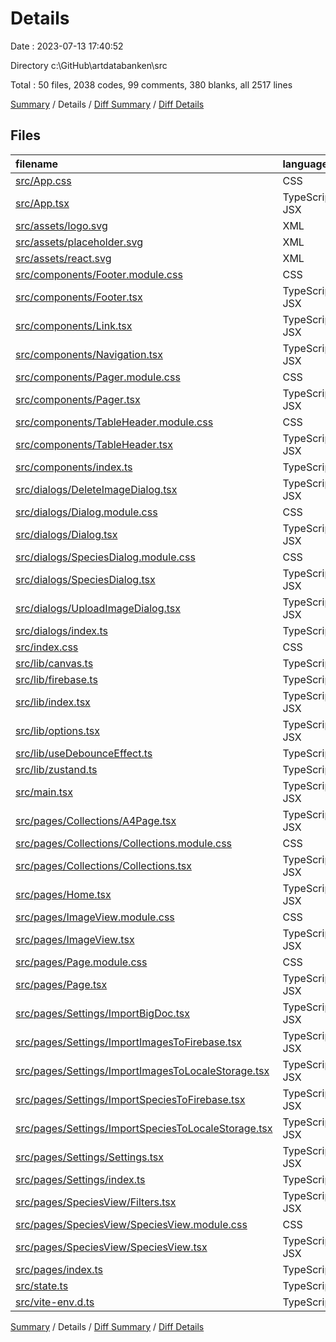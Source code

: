 # Details

Date : 2023-07-13 17:40:52

Directory c:\\GitHub\\artdatabanken\\src

Total : 50 files,  2038 codes, 99 comments, 380 blanks, all 2517 lines

[Summary](results.md) / Details / [Diff Summary](diff.md) / [Diff Details](diff-details.md)

## Files
| filename | language | code | comment | blank | total |
| :--- | :--- | ---: | ---: | ---: | ---: |
| [src/App.css](/src/App.css) | CSS | 3 | 0 | 1 | 4 |
| [src/App.tsx](/src/App.tsx) | TypeScript JSX | 35 | 4 | 9 | 48 |
| [src/assets/logo.svg](/src/assets/logo.svg) | XML | 1 | 0 | 0 | 1 |
| [src/assets/placeholder.svg](/src/assets/placeholder.svg) | XML | 1 | 0 | 0 | 1 |
| [src/assets/react.svg](/src/assets/react.svg) | XML | 1 | 0 | 0 | 1 |
| [src/components/Footer.module.css](/src/components/Footer.module.css) | CSS | 4 | 0 | 2 | 6 |
| [src/components/Footer.tsx](/src/components/Footer.tsx) | TypeScript JSX | 8 | 0 | 2 | 10 |
| [src/components/Link.tsx](/src/components/Link.tsx) | TypeScript JSX | 17 | 4 | 3 | 24 |
| [src/components/Navigation.tsx](/src/components/Navigation.tsx) | TypeScript JSX | 34 | 4 | 3 | 41 |
| [src/components/Pager.module.css](/src/components/Pager.module.css) | CSS | 20 | 0 | 5 | 25 |
| [src/components/Pager.tsx](/src/components/Pager.tsx) | TypeScript JSX | 32 | 0 | 8 | 40 |
| [src/components/TableHeader.module.css](/src/components/TableHeader.module.css) | CSS | 8 | 0 | 2 | 10 |
| [src/components/TableHeader.tsx](/src/components/TableHeader.tsx) | TypeScript JSX | 36 | 0 | 6 | 42 |
| [src/components/index.ts](/src/components/index.ts) | TypeScript | 6 | 0 | 2 | 8 |
| [src/dialogs/DeleteImageDialog.tsx](/src/dialogs/DeleteImageDialog.tsx) | TypeScript JSX | 80 | 0 | 10 | 90 |
| [src/dialogs/Dialog.module.css](/src/dialogs/Dialog.module.css) | CSS | 8 | 0 | 2 | 10 |
| [src/dialogs/Dialog.tsx](/src/dialogs/Dialog.tsx) | TypeScript JSX | 52 | 3 | 11 | 66 |
| [src/dialogs/SpeciesDialog.module.css](/src/dialogs/SpeciesDialog.module.css) | CSS | 24 | 0 | 4 | 28 |
| [src/dialogs/SpeciesDialog.tsx](/src/dialogs/SpeciesDialog.tsx) | TypeScript JSX | 166 | 0 | 21 | 187 |
| [src/dialogs/UploadImageDialog.tsx](/src/dialogs/UploadImageDialog.tsx) | TypeScript JSX | 145 | 3 | 26 | 174 |
| [src/dialogs/index.ts](/src/dialogs/index.ts) | TypeScript | 5 | 0 | 2 | 7 |
| [src/index.css](/src/index.css) | CSS | 44 | 4 | 7 | 55 |
| [src/lib/canvas.ts](/src/lib/canvas.ts) | TypeScript | 30 | 0 | 5 | 35 |
| [src/lib/firebase.ts](/src/lib/firebase.ts) | TypeScript | 124 | 33 | 25 | 182 |
| [src/lib/index.tsx](/src/lib/index.tsx) | TypeScript JSX | 32 | 2 | 13 | 47 |
| [src/lib/options.tsx](/src/lib/options.tsx) | TypeScript JSX | 55 | 0 | 9 | 64 |
| [src/lib/useDebounceEffect.ts](/src/lib/useDebounceEffect.ts) | TypeScript | 11 | 23 | 4 | 38 |
| [src/lib/zustand.ts](/src/lib/zustand.ts) | TypeScript | 38 | 4 | 6 | 48 |
| [src/main.tsx](/src/main.tsx) | TypeScript JSX | 10 | 0 | 2 | 12 |
| [src/pages/Collections/A4Page.tsx](/src/pages/Collections/A4Page.tsx) | TypeScript JSX | 46 | 2 | 10 | 58 |
| [src/pages/Collections/Collections.module.css](/src/pages/Collections/Collections.module.css) | CSS | 62 | 1 | 10 | 73 |
| [src/pages/Collections/Collections.tsx](/src/pages/Collections/Collections.tsx) | TypeScript JSX | 51 | 0 | 9 | 60 |
| [src/pages/Home.tsx](/src/pages/Home.tsx) | TypeScript JSX | 11 | 0 | 2 | 13 |
| [src/pages/ImageView.module.css](/src/pages/ImageView.module.css) | CSS | 22 | 0 | 5 | 27 |
| [src/pages/ImageView.tsx](/src/pages/ImageView.tsx) | TypeScript JSX | 87 | 1 | 15 | 103 |
| [src/pages/Page.module.css](/src/pages/Page.module.css) | CSS | 11 | 0 | 3 | 14 |
| [src/pages/Page.tsx](/src/pages/Page.tsx) | TypeScript JSX | 33 | 0 | 3 | 36 |
| [src/pages/Settings/ImportBigDoc.tsx](/src/pages/Settings/ImportBigDoc.tsx) | TypeScript JSX | 66 | 5 | 17 | 88 |
| [src/pages/Settings/ImportImagesToFirebase.tsx](/src/pages/Settings/ImportImagesToFirebase.tsx) | TypeScript JSX | 62 | 1 | 14 | 77 |
| [src/pages/Settings/ImportImagesToLocaleStorage.tsx](/src/pages/Settings/ImportImagesToLocaleStorage.tsx) | TypeScript JSX | 53 | 0 | 9 | 62 |
| [src/pages/Settings/ImportSpeciesToFirebase.tsx](/src/pages/Settings/ImportSpeciesToFirebase.tsx) | TypeScript JSX | 64 | 0 | 15 | 79 |
| [src/pages/Settings/ImportSpeciesToLocaleStorage.tsx](/src/pages/Settings/ImportSpeciesToLocaleStorage.tsx) | TypeScript JSX | 71 | 1 | 14 | 86 |
| [src/pages/Settings/Settings.tsx](/src/pages/Settings/Settings.tsx) | TypeScript JSX | 27 | 0 | 4 | 31 |
| [src/pages/Settings/index.ts](/src/pages/Settings/index.ts) | TypeScript | 20 | 0 | 6 | 26 |
| [src/pages/SpeciesView/Filters.tsx](/src/pages/SpeciesView/Filters.tsx) | TypeScript JSX | 86 | 2 | 17 | 105 |
| [src/pages/SpeciesView/SpeciesView.module.css](/src/pages/SpeciesView/SpeciesView.module.css) | CSS | 7 | 0 | 2 | 9 |
| [src/pages/SpeciesView/SpeciesView.tsx](/src/pages/SpeciesView/SpeciesView.tsx) | TypeScript JSX | 107 | 0 | 13 | 120 |
| [src/pages/index.ts](/src/pages/index.ts) | TypeScript | 6 | 0 | 2 | 8 |
| [src/state.ts](/src/state.ts) | TypeScript | 116 | 1 | 19 | 136 |
| [src/vite-env.d.ts](/src/vite-env.d.ts) | TypeScript | 0 | 1 | 1 | 2 |

[Summary](results.md) / Details / [Diff Summary](diff.md) / [Diff Details](diff-details.md)